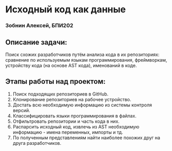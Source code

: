 # Исходный код как данные

### Зобнин Алексей, БПИ202

## Описание задачи:
Поиск схожих разработчиков путём анализа кода в их репозиториях: сравнение по используемым языкам программирования, фреймворкам, устройству кода (на основе AST кода), именований в коде.

## Этапы работы над проектом:

1. Поиск подходящих репозиториев в GitHub.
2. Клонирование репозиториев на рабочее устройство.
3. Достать всю необходимую информацию из системы контроля версий.
4. Классифицировать языки программирования в файлах.
5. Отфильтровать репозитории и часть кода в них.
6. Распарсить исходный код, извлечь из AST необходимую информацию - имена переменных, импорты и тд.
7. По полученным представлениям найти наиболее похожих друг на друга разработчиков.
